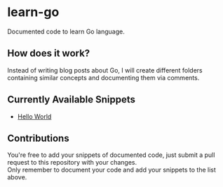 # learn-go

Documented code to learn Go language.

## How does it work?

Instead of writing blog posts about Go, I will create different folders containing similar concepts and documenting them via comments.<br/>

## Currently Available Snippets

- [Hello World](./hello-world/hello-world.go)

## Contributions

You're free to add your snippets of documented code, just submit a pull request to this repository with your changes. <br />
Only remember to document your code and add your snippets to the list above.
